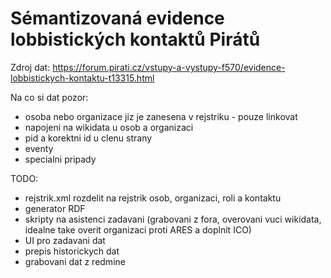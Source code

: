 Sémantizovaná evidence lobbistických kontaktů Pirátů
===

Zdroj dat: https://forum.pirati.cz/vstupy-a-vystupy-f570/evidence-lobbistickych-kontaktu-t13315.html

Na co si dat pozor:
 - osoba nebo organizace jiz je zanesena v rejstriku - pouze linkovat
 - napojeni na wikidata u osob a organizaci
 - pid a korektni id u clenu strany
 - eventy
 - specialni pripady

TODO:
 - rejstrik.xml rozdelit na rejstrik osob, organizaci, roli a kontaktu
 - generator RDF
 - skripty na asistenci zadavani (grabovani z fora, overovani vuci wikidata, idealne take overit organizaci proti ARES a doplnit ICO)
 - UI pro zadavani dat
 - prepis historickych dat
 - grabovani dat z redmine
